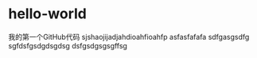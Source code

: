 # hello-world
我的第一个GitHub代码
sjshaojijadjahdioahfioahfp
asfasfafafa
sdfgasgsdfg
sgfdsfgsdgdsgdsg
dsfgsdgsgsgffsg
